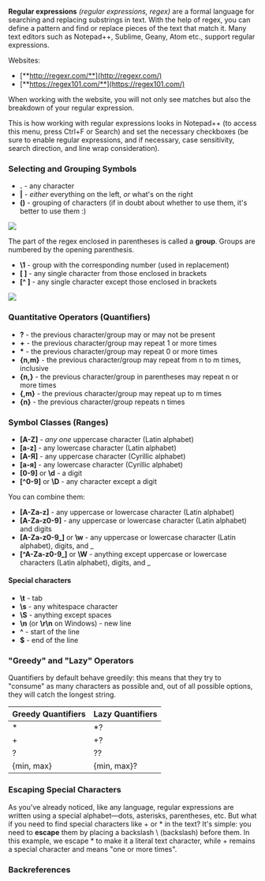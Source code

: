 **Regular expressions** _\(regular expressions, regex\)_ are a formal language for searching and replacing substrings in text. With the help of regex, you can define a pattern and find or replace pieces of the text that match it. Many text editors such as Notepad++, Sublime, Geany, Atom etc., support regular expressions. 

Websites:

* [**http://regexr.com/**](http://regexr.com/)
* [**https://regex101.com/**](https://regex101.com/)

When working with the website, you will not only see matches but also the breakdown of your regular expression.

This is how working with regular expressions looks in Notepad++ \(to access this menu, press Ctrl+F or Search\) and set the necessary checkboxes \(be sure to enable regular expressions, and if necessary, case sensitivity, search direction, and line wrap consideration\).

### Selecting and Grouping Symbols

* **.** - any character
* **\|** - _either_ everything on the left, _or_ what's on the right
* **\(\)** - grouping of characters \(if in doubt about whether to use them, it's better to use them :\) 

![](./assets/regex1.png)

The part of the regex enclosed in parentheses is called a **group**. Groups are numbered by the opening parenthesis.

* **\1** - group with the corresponding number \(used in replacement\)
* **\[ \]** - any single character from those enclosed in brackets
* **\[^ \]** - any single character except those enclosed in brackets

![](./assets/r7.png)

### Quantitative Operators (Quantifiers)

* **?** - the previous character/group may or may not be present
* **+** - the previous character/group may repeat 1 or more times
* **\*** - the previous character/group may repeat 0 or more times
* **{n,m}** - the previous character/group may repeat from n to m times, inclusive
* **{n,}** - the previous character/group in parentheses may repeat n or more times
* **{,m}** - the previous character/group may repeat up to m times
* **{n}** - the previous character/group repeats n times

### Symbol Classes (Ranges)

* **\[A-Z\]** - _any one_ uppercase character \(Latin alphabet\)
* **\[a-z\]** - any lowercase character \(Latin alphabet\)
* **\[А-Я\]** - any uppercase character \(Cyrillic alphabet\)
* **\[а-я\]** - any lowercase character \(Cyrillic alphabet\)
* **\[0-9\]** or **\d** - a digit
* **\[^0-9\]** or **\D** - any character except a digit

You can combine them:

* **\[A-Za-z\]** - any uppercase or lowercase character \(Latin alphabet\)
* **\[A-Za-z0-9\]** - any uppercase or lowercase character \(Latin alphabet\) and digits
* **\[A-Za-z0-9\_\]** or **\w** - any uppercase or lowercase character \(Latin alphabet\), digits, and _
* **\[^A-Za-z0-9\_\]** or **\W** - anything except uppercase or lowercase characters \(Latin alphabet\), digits, and _

#### Special characters

* **\t** - tab
* **\s** - any whitespace character
* **\S** - anything except spaces
* **\n** \(or **\r\n** on Windows\) - new line
* **^** - start of the line
* **$** - end of the line

### "Greedy" and "Lazy" Operators

Quantifiers by default behave greedily: this means that they try to "consume" as many characters as possible and, out of all possible options, they will catch the longest string. 

| Greedy Quantifiers   | Lazy Quantifiers   |
| :---                 | :---               |
| \*                   | \*?                |
| +                    | +?                 |
| ?                    | ??                 |
| {min, max}           | {min, max}?        |


### Escaping Special Characters

As you've already noticed, like any language, regular expressions are written using a special alphabet—dots, asterisks, parentheses, etc. But what if you need to find special characters like + or \* in the text? It's simple: you need to **escape** them by placing a backslash \ (backslash) before them. In this example, we escape \* to make it a literal text character, while + remains a special character and means "one or more times".

### Backreferences
